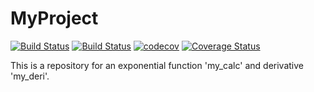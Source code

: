 # MyProject

[![Build Status](https://travis-ci.com/lvzhibai/MyProject.jl.svg?branch=master)](https://travis-ci.com/lvzhibai/MyProject.jl)
[![Build Status](https://ci.appveyor.com/api/projects/status/github/lvzhibai/MyProject.jl?svg=true)](https://ci.appveyor.com/api/projects/status/github/lvzhibai/myproject-jl)
[![codecov](https://codecov.io/gh/lvzhibai/MyProject.jl/branch/master/graph/badge.svg?token=1FKtKHnSNZ)](https://codecov.io/gh/lvzhibai/MyProject.jl)
[![Coverage Status](https://coveralls.io/repos/github/lvzhibai/MyProject.jl/badge.svg)](https://coveralls.io/github/lvzhibai/MyProject.jl)

This is a repository for an exponential function 'my_calc' and derivative 'my_deri'.
